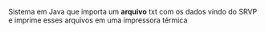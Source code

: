 Sistema em Java que importa um <b>arquivo</b> txt com os dados vindo do SRVP e imprime esses arquivos em uma impressora térmica
